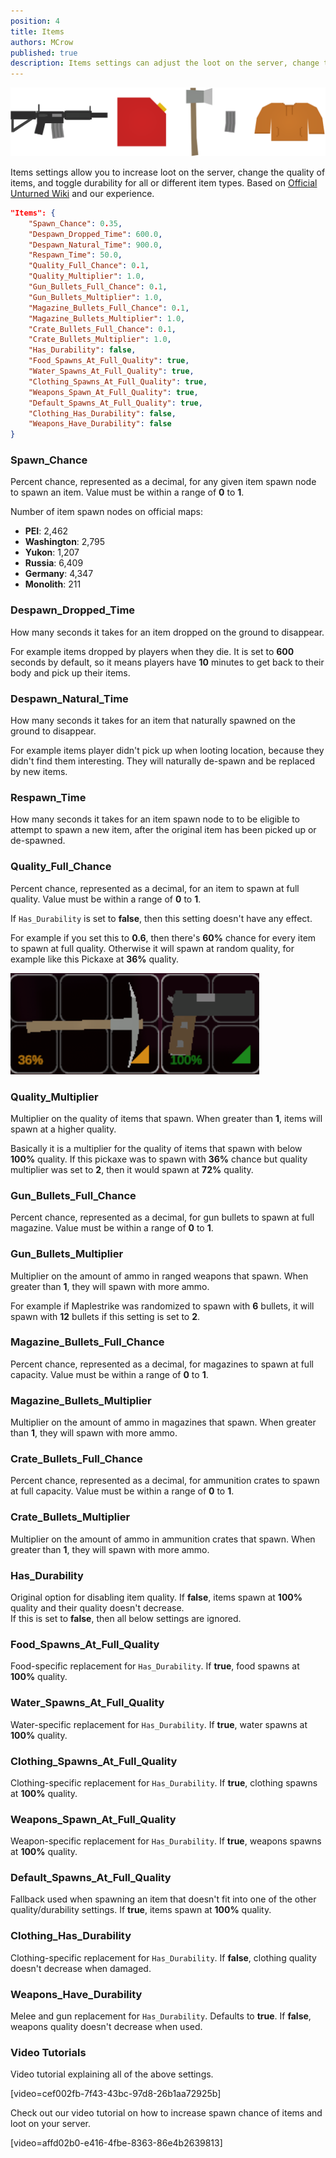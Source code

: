 ```yaml
---
position: 4
title: Items
authors: MCrow
published: true
description: Items settings can adjust the loot on the server, change the quality of items, and toggle durability for all or different item types.
---
```


![items](assets/items.png)

Items settings allow you to increase loot on the server, change the quality of items, and toggle durability for all or different item types.
Based on [Official Unturned Wiki](https://unturned.wiki.gg/wiki/Gameplay_config#Items) and our experience.

```json
"Items": {
    "Spawn_Chance": 0.35,
    "Despawn_Dropped_Time": 600.0,
    "Despawn_Natural_Time": 900.0,
    "Respawn_Time": 50.0,
    "Quality_Full_Chance": 0.1,
    "Quality_Multiplier": 1.0,
    "Gun_Bullets_Full_Chance": 0.1,
    "Gun_Bullets_Multiplier": 1.0,
    "Magazine_Bullets_Full_Chance": 0.1,
    "Magazine_Bullets_Multiplier": 1.0,
    "Crate_Bullets_Full_Chance": 0.1,
    "Crate_Bullets_Multiplier": 1.0,
    "Has_Durability": false,
    "Food_Spawns_At_Full_Quality": true,
    "Water_Spawns_At_Full_Quality": true,
    "Clothing_Spawns_At_Full_Quality": true,
    "Weapons_Spawn_At_Full_Quality": true,
    "Default_Spawns_At_Full_Quality": true,
    "Clothing_Has_Durability": false,
    "Weapons_Have_Durability": false
}
```

### Spawn_Chance
Percent chance, represented as a decimal, for any given item spawn node to spawn an item. Value must be within a range of **0** to **1**.

Number of item spawn nodes on official maps:
- **PEI**: 2,462
- **Washington**: 2,795
- **Yukon**: 1,207
- **Russia**: 6,409
- **Germany**: 4,347
- **Monolith**: 211

### Despawn_Dropped_Time
How many seconds it takes for an item dropped on the ground to disappear.  

For example items dropped by players when they die. It is set to **600** seconds by default, so it means players have **10** minutes to get back to their body and pick up their items.

### Despawn_Natural_Time
How many seconds it takes for an item that naturally spawned on the ground to disappear.  

For example items player didn't pick up when looting location, because they didn't find them interesting. They will naturally de-spawn and be replaced by new items.

### Respawn_Time
How many seconds it takes for an item spawn node to to be eligible to attempt to spawn a new item, after the original item has been picked up or de-spawned. 

### Quality_Full_Chance
Percent chance, represented as a decimal, for an item to spawn at full quality. Value must be within a range of **0** to **1**.

If `Has_Durability` is set to **false**, then this setting doesn't have any effect.

For example if you set this to **0.6**, then there's **60%** chance for every item to spawn at full quality. Otherwise it will spawn at random quality, for example like this Pickaxe at **36%** quality.

![items quality](assets/items_quality.png)

### Quality_Multiplier
Multiplier on the quality of items that spawn. When greater than **1**, items will spawn at a higher quality. 

Basically it is a multiplier for the quality of items that spawn with below **100%** quality. If this pickaxe was to spawn with **36%** chance but quality multiplier was set to **2**, then it would spawn at **72%** quality.

### Gun_Bullets_Full_Chance
Percent chance, represented as a decimal, for gun bullets to spawn at full magazine. Value must be within a range of **0** to **1**.

### Gun_Bullets_Multiplier
Multiplier on the amount of ammo in ranged weapons that spawn. When greater than **1**, they will spawn with more ammo. 

For example if Maplestrike was randomized to spawn with **6** bullets, it will spawn with **12** bullets if this setting is set to **2**.

### Magazine_Bullets_Full_Chance
Percent chance, represented as a decimal, for magazines to spawn at full capacity. Value must be within a range of **0** to **1**.

### Magazine_Bullets_Multiplier
Multiplier on the amount of ammo in magazines that spawn. When greater than **1**, they will spawn with more ammo.

### Crate_Bullets_Full_Chance
Percent chance, represented as a decimal, for ammunition crates to spawn at full capacity. Value must be within a range of **0** to **1**.

### Crate_Bullets_Multiplier
Multiplier on the amount of ammo in ammunition crates that spawn. When greater than **1**, they will spawn with more ammo.

### Has_Durability
Original option for disabling item quality. If **false**, items spawn at **100%** quality and their quality doesn't decrease.  
If this is set to **false**, then all below settings are ignored.

### Food_Spawns_At_Full_Quality
Food-specific replacement for `Has_Durability`. If **true**, food spawns at **100%** quality.

### Water_Spawns_At_Full_Quality
Water-specific replacement for `Has_Durability`. If **true**, water spawns at **100%** quality.

### Clothing_Spawns_At_Full_Quality
Clothing-specific replacement for `Has_Durability`. If **true**, clothing spawns at **100%** quality.

### Weapons_Spawn_At_Full_Quality
Weapon-specific replacement for `Has_Durability`. If **true**, weapons spawns at **100%** quality.

### Default_Spawns_At_Full_Quality
Fallback used when spawning an item that doesn't fit into one of the other quality/durability settings. If **true**, items spawn at **100%** quality.

### Clothing_Has_Durability
Clothing-specific replacement for `Has_Durability`. If **false**, clothing quality doesn't decrease when damaged.

### Weapons_Have_Durability
Melee and gun replacement for `Has_Durability`. Defaults to **true**. If **false**, weapons quality doesn't decrease when used.

### Video Tutorials
Video tutorial explaining all of the above settings.

[video=cef002fb-7f43-43bc-97d8-26b1aa72925b]

Check out our video tutorial on how to increase spawn chance of items and loot on your server.

[video=affd02b0-e416-4fbe-8363-86e4b2639813]